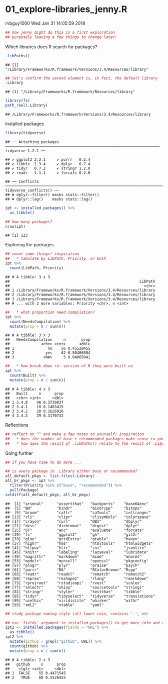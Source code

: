 01\_explore-libraries\_jenny.R
================
rvbguy1000
Wed Jan 31 14:05:59 2018

``` r
## how jenny might do this in a first exploration
## purposely leaving a few things to change later!
```

Which libraries does R search for packages?

``` r
.libPaths()
```

    ## [1] "/Library/Frameworks/R.framework/Versions/3.4/Resources/library"

``` r
## let's confirm the second element is, in fact, the default library
.Library
```

    ## [1] "/Library/Frameworks/R.framework/Resources/library"

``` r
library(fs)
path_real(.Library)
```

    ## /Library/Frameworks/R.framework/Versions/3.4/Resources/library

Installed packages

``` r
library(tidyverse)
```

    ## ── Attaching packages ───────────────────────────────────────────────────────────────────── tidyverse 1.2.1 ──

    ## ✔ ggplot2 2.2.1     ✔ purrr   0.2.4
    ## ✔ tibble  1.3.4     ✔ dplyr   0.7.4
    ## ✔ tidyr   0.7.2     ✔ stringr 1.2.0
    ## ✔ readr   1.1.1     ✔ forcats 0.2.0

    ## ── Conflicts ──────────────────────────────────────────────────────────────────────── tidyverse_conflicts() ──
    ## ✖ dplyr::filter() masks stats::filter()
    ## ✖ dplyr::lag()    masks stats::lag()

``` r
ipt <- installed.packages() %>%
  as_tibble()

## how many packages?
nrow(ipt)
```

    ## [1] 123

Exploring the packages

``` r
## count some things! inspiration
##   * tabulate by LibPath, Priority, or both
ipt %>%
  count(LibPath, Priority)
```

    ## # A tibble: 3 x 3
    ##                                                          LibPath
    ##                                                            <chr>
    ## 1 /Library/Frameworks/R.framework/Versions/3.4/Resources/library
    ## 2 /Library/Frameworks/R.framework/Versions/3.4/Resources/library
    ## 3 /Library/Frameworks/R.framework/Versions/3.4/Resources/library
    ## # ... with 2 more variables: Priority <chr>, n <int>

``` r
##   * what proportion need compilation?
ipt %>%
  count(NeedsCompilation) %>%
  mutate(prop = n / sum(n))
```

    ## # A tibble: 3 x 3
    ##   NeedsCompilation     n       prop
    ##              <chr> <int>      <dbl>
    ## 1               no    56 0.45528455
    ## 2              yes    62 0.50406504
    ## 3             <NA>     5 0.04065041

``` r
##   * how break down re: version of R they were built on
ipt %>%
  count(Built) %>%
  mutate(prop = n / sum(n))
```

    ## # A tibble: 4 x 3
    ##   Built     n      prop
    ##   <chr> <int>     <dbl>
    ## 1 3.4.0    46 0.3739837
    ## 2 3.4.1    18 0.1463415
    ## 3 3.4.2    20 0.1626016
    ## 4 3.4.3    39 0.3170732

Reflections

``` r
## reflect on ^^ and make a few notes to yourself; inspiration
##   * does the number of base + recommended packages make sense to you?
##   * how does the result of .libPaths() relate to the result of .Library?
```

Going further

``` r
## if you have time to do more ...

## is every package in .Library either base or recommended?
all_default_pkgs <- list.files(.Library)
all_br_pkgs <- ipt %>%
  filter(Priority %in% c("base", "recommended")) %>%
  pull(Package)
setdiff(all_default_pkgs, all_br_pkgs)
```

    ##  [1] "arsenal"      "assertthat"   "backports"    "base64enc"   
    ##  [5] "BH"           "bindr"        "bindrcpp"     "bitops"      
    ##  [9] "broom"        "callr"        "caTools"      "cellranger"  
    ## [13] "cli"          "clipr"        "clisymbols"   "colorspace"  
    ## [17] "crayon"       "curl"         "DBI"          "dbplyr"      
    ## [21] "desc"         "dichromat"    "digest"       "dplyr"       
    ## [25] "DT"           "enc"          "evaluate"     "forcats"     
    ## [29] "fs"           "ggplot2"      "gh"           "git2r"       
    ## [33] "glue"         "gridExtra"    "gtable"       "haven"       
    ## [37] "highr"        "hms"          "htmltools"    "htmlwidgets" 
    ## [41] "httpuv"       "httr"         "ini"          "jsonlite"    
    ## [45] "knitr"        "labeling"     "lazyeval"     "lubridate"   
    ## [49] "magrittr"     "markdown"     "mime"         "mnormt"      
    ## [53] "modelr"       "munsell"      "openssl"      "pkgconfig"   
    ## [57] "plogr"        "plyr"         "praise"       "psych"       
    ## [61] "purrr"        "R6"           "RColorBrewer" "Rcpp"        
    ## [65] "readr"        "readxl"       "rematch"      "rematch2"    
    ## [69] "reprex"       "reshape2"     "rlang"        "rmarkdown"   
    ## [73] "rprojroot"    "rstudioapi"   "rvest"        "scales"      
    ## [77] "selectr"      "shiny"        "sourcetools"  "stringi"     
    ## [81] "stringr"      "styler"       "testthat"     "tibble"      
    ## [85] "tidyr"        "tidyselect"   "tidyverse"    "translations"
    ## [89] "usethis"      "viridisLite"  "whisker"      "withr"       
    ## [93] "xml2"         "xtable"       "yaml"

``` r
## study package naming style (all lower case, contains '.', etc

## use `fields` argument to installed.packages() to get more info and use it!
ipt2 <- installed.packages(fields = "URL") %>%
  as_tibble()
ipt2 %>%
  mutate(github = grepl("github", URL)) %>%
  count(github) %>%
  mutate(prop = n / sum(n))
```

    ## # A tibble: 2 x 3
    ##   github     n      prop
    ##    <lgl> <int>     <dbl>
    ## 1  FALSE    55 0.4471545
    ## 2   TRUE    68 0.5528455
